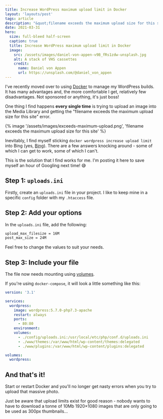 ```yaml
---
title: Increase WordPress maximum upload limit in Docker
layout: 'layouts/post'
tags: article
description: "&quot;filename exceeds the maximum upload size for this site&quot; 🙄"
date: 2021-03-31
hero:
  size: full-bleed half-screen
  caption: true
  title: Increase WordPress maximum upload limit in Docker
  image:
    src: /assets/images/daniel-von-appen-v9B_fRs1zdw-unsplash.jpg
    alt: A stack of VHS cassettes
    credit:
      name: Daniel von Appen
      url: https://unsplash.com/@daniel_von_appen
---
```


I've recently moved over to using [Docker](https://www.docker.com/) to manage my WordPress builds. It has many advantages and, the more comfortable I get, relatively few disadvantages. Not sponsored or anything, it's just boss!

One thing I find happens **every single time** is trying to upload an image into the Media Library and getting the "filename exceeds the maximum upload size for this site" error.

{% image '/assets/images/exceeds-maximum-upload.png', 'filename exceeds the maximum upload size for this site' %}

Inevitably, I find myself sticking `docker wordpress increase upload limit` into Bing (yes, [Bing](https://www.bing.com/)). There are a few answers knocking around - some of which I can get to work, some of which I can't.

This is the solution that I find works for me. I'm posting it here to save myself an hour of Googling next time! 😅

## Step 1: `uploads.ini`

Firstly, create an `uploads.ini` file in your project. I like to keep mine in a specific `config` folder with my `.htaccess` file.

## Step 2: Add your options

In the `uploads.ini` file, add the following:

```bash
upload_max_filesize = 16M
post_max_size = 24M
```

Feel free to change the values to suit your needs.

## Step 3: Include your file

The file now needs mounting using [volumes](https://docs.docker.com/storage/volumes/).

If you're using `docker-compose`, it will look a little something like this:

```yaml
version: '3.1'

services:
  wordpress:
    image: wordpress:5.7.0-php7.3-apache
    restart: always
    ports:
      - 80:80
    environment:
    volumes:
      - ./config/uploads.ini:/usr/local/etc/php/conf.d/uploads.ini
      - ./www/themes:/var/www/html/wp-content/themes:delegated
      - ./www/plugins:/var/www/html/wp-content/plugins:delegated

volumes:
  wordpress:
```

## And that's it!

Start or restart Docker and you'll no longer get nasty errors when you try to upload that massive photo.

Just be aware that upload limits exist for good reason - nobody wants to have to download a tonne of 10Mb 1920&times;1080 images that are only going to be used as 300px thumbnails…
